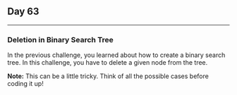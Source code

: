 ## Day 63
---
### Deletion in Binary Search Tree

In the previous challenge, you learned about how to create a binary search tree. In this challenge, you have to delete a given node from the tree.

**Note:** This can be a little tricky. Think of all the possible cases before coding it up!